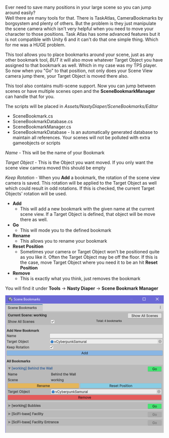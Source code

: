 Ever need to save many positions in your large scene so you can jump around easily?  
Well there are many tools for that.  There is TaskAtlas, CameraBookmarks by borgsystem and plenty of others. But the problem is they just manipulate the scene camera which isn't very helpful when you need to move your character to those positions.
Task Atlas has some advanced features but it is not compatible with Unity 6 and it can't do that one simple thing.  Which for me was a HUGE problem. 

This tool allows you to place bookmarks around your scene, just as any other bookmark tool, *BUT* it will also move whatever Target Object you have assigned to that bookmark as well.  Which in my case was my TPS player.  So now when you "Go" to that position, not only does your Scene View camera jump there, your Target Object is moved there also.

This tool also contains multi-scene support. Now you can jump between scenes or have multiple scenes open and the **SceneBookmarkManager** can handle that for you.

The scripts will be placed in _Assets/NastyDiaper/SceneBookmarks/Editor_
   * SceneBookmark.cs
   * SceneBookmarkDatabase.cs
   * SceneBookmarkManager.cs
   * SceneBookmarkDatabase - Is an automatically generated database to maintain all references. Your scenes will not be polluted with extra gameobjects or scripts

_Name_  - This will be the name of your Bookmark

_Target Object_  - This is the Object you want moved. If you only want the scene view camera moved this should be empty

_Keep Rotation_  - When you **Add** a bookmark, the rotation of the scene view camera is saved. This rotation will be applied to the Target Object as well which could result in odd rotations. If this is checked, the current Target Objects' rotation will be used.


* **Add**
   - This will add a new bookmark with the given name at the current scene view. If a Target Object is defined, that object will be move there as well.
* **Go**
   - This will mode you to the defined bookmark
* **Rename**
   - This allows you to rename your bookmark
* **Reset Position**
   - Sometimes your camera or Target Object won't be positioned quite as you like it. Often the Target Object may be off the floor. If this is the case, move Target Object where you need it to be an hit **Reset Position**
* **Remove**
   - This is exactly what you think, just removes the bookmark

You will find it under   **Tools** &#8594; **Nasty Diaper** &#8594; **Scene Bookmark Manager**

![Screenshot](./Images/Window.PNG "Screenshot")
